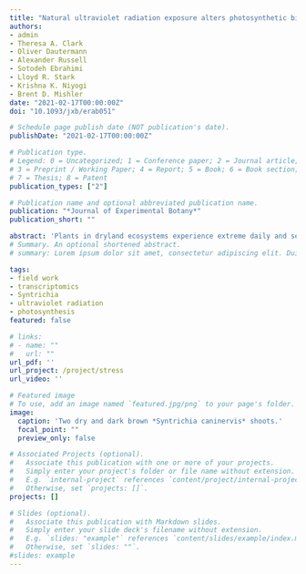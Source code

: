 ```yaml
---
title: "Natural ultraviolet radiation exposure alters photosynthetic biology and improves recovery from desiccation in a desert moss"
authors:
- admin
- Theresa A. Clark
- Oliver Dautermann
- Alexander Russell
- Sotodeh Ebrahimi
- Lloyd R. Stark
- Krishna K. Niyogi
- Brent D. Mishler
date: "2021-02-17T00:00:00Z"
doi: "10.1093/jxb/erab051"

# Schedule page publish date (NOT publication's date).
publishDate: "2021-02-17T00:00:00Z"

# Publication type.
# Legend: 0 = Uncategorized; 1 = Conference paper; 2 = Journal article;
# 3 = Preprint / Working Paper; 4 = Report; 5 = Book; 6 = Book section;
# 7 = Thesis; 8 = Patent
publication_types: ["2"]

# Publication name and optional abbreviated publication name.
publication: "*Journal of Experimental Botany*"
publication_short: ""

abstract: 'Plants in dryland ecosystems experience extreme daily and seasonal fluctuations in light, temperature, and water availability. We used an *in situ* field experiment to uncover the effects of natural and reduced levels of ultraviolet radiation (UV) on maximum PSII quantum efficiency (*F*v/*F*m), relative abundance of photosynthetic pigments and antioxidants, and the transcriptome in the desiccation-tolerant desert moss *Syntrichia caninervis*. We tested the hypotheses that: (i) *S. caninervis* plants undergo sustained thermal quenching of light [non-photochemical quenching (NPQ)] while desiccated and after rehydration; (ii) a reduction of UV will result in improved recovery of Fv/Fm; but (iii) 1 year of UV removal will de-harden plants and increase vulnerability to UV damage, indicated by a reduction in *F*v/*F*m. All field-collected plants had extremely low *F*v/*F*m after initial rehydration but recovered over 8 d in lab-simulated winter conditions. UV-filtered plants had lower *F*v/*F*m during recovery, higher concentrations of photoprotective pigments and antioxidants such as zeaxanthin and tocopherols, and lower concentrations of neoxanthin and Chl b than plants exposed to near natural UV levels. Field-grown S. caninervis underwent sustained NPQ that took days to relax and for efficient photosynthesis to resume. Reduction of solar UV radiation adversely affected recovery of *F*v/*F*m following rehydration.'
# Summary. An optional shortened abstract.
# summary: Lorem ipsum dolor sit amet, consectetur adipiscing elit. Duis posuere tellus ac convallis placerat. Proin tincidunt magna sed ex sollicitudin condimentum.

tags:
- field work
- transcriptomics
- Syntrichia
- ultraviolet radiation
- photosynthesis
featured: false

# links:
# - name: ""
#   url: ""
url_pdf: ''
url_project: /project/stress
url_video: ''

# Featured image
# To use, add an image named `featured.jpg/png` to your page's folder. 
image:
  caption: 'Two dry and dark brown *Syntrichia caninervis* shoots.'
  focal_point: ""
  preview_only: false

# Associated Projects (optional).
#   Associate this publication with one or more of your projects.
#   Simply enter your project's folder or file name without extension.
#   E.g. `internal-project` references `content/project/internal-project/index.md`.
#   Otherwise, set `projects: []`.
projects: []

# Slides (optional).
#   Associate this publication with Markdown slides.
#   Simply enter your slide deck's filename without extension.
#   E.g. `slides: "example"` references `content/slides/example/index.md`.
#   Otherwise, set `slides: ""`.
#slides: example
---
```



